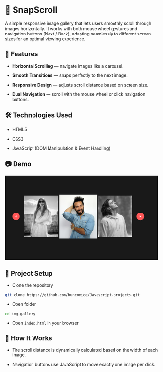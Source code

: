 # 📸 SnapScroll

A simple responsive image gallery that lets users smoothly scroll through images horizontally. It works with both mouse wheel gestures and navigation buttons (Next / Back), adapting seamlessly to different screen sizes for an optimal viewing experience.

## 🚀 Features

- **Horizontal Scrolling** — navigate images like a carousel.

- **Smooth Transitions** — snaps perfectly to the next image.

- **Responsive Design** — adjusts scroll distance based on screen size.

- **Dual Navigation** — scroll with the mouse wheel or click navigation buttons.

## 🛠️ Technologies Used

- HTML5

- CSS3

- JavaScript (DOM Manipulation & Event Handling)

## 📷 Demo

![Snapscroll screenshot](./img/screenshot.png)

## 📂 Project Setup

- Clone the repository

```bash
git clone https://github.com/bunconice/Javascript-projects.git
```

- Open folder

```bash
cd img-gallery
```

- Open `index.html` in your browser

## 🎯 How It Works

- The scroll distance is dynamically calculated based on the width of each image.

- Navigation buttons use JavaScript to move exactly one image per click.
